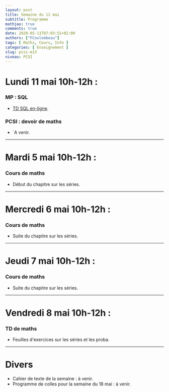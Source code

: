 ```yaml
---
layout: post
title: Semaine du 11 mai
subtitle: Programme
mathjax: true
comments: true
date: 2020-05-11T07:03:51+02:00
authors: ["FCoulombeau"]
tags: [ Maths, Cours, Info ]
categories: [ Enseignement ]
slug: pcsi-m13
niveau: PCSI
---
```


# Lundi 11 mai 10h-12h :
### MP : SQL

- [TD SQL en-ligne](https://fcoulombeau.github.io/cours/MP-SQL.pdf).

### PCSI : devoir de maths

- \`A venir.
  
---

# Mardi 5 mai 10h-12h :
### Cours de maths
- Début du chapitre sur les séries.

---

# Mercredi 6 mai 10h-12h : 
### Cours de maths

- Suite du chapitre sur les séries.

---

# Jeudi 7 mai 10h-12h : 
### Cours de maths

- Suite du chapitre sur les séries.

---

# Vendredi 8 mai 10h-12h : 
### TD de maths

- Feuilles d'exercices sur les séries et les proba.

---

# Divers

- Cahier de texte de la semaine : à venir.
- Programme de colles pour la semaine du 18 mai : à venir.
